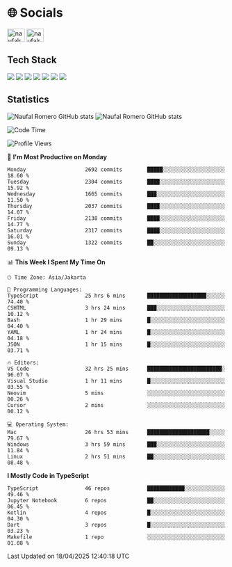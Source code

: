 <h1 align="">🌐 Socials</h1>
<p align="left">
<a href="https://linkedin.com/in/naufal-romero-putra-pratama-9ab816177/" target="blank"><img align="center" src="https://raw.githubusercontent.com/rahuldkjain/github-profile-readme-generator/master/src/images/icons/Social/linked-in-alt.svg" alt="naufalromero" height="30" width="40" /></a>
<a href="https://instagram.com/naufalromero" target="blank"><img align="center" src="https://raw.githubusercontent.com/rahuldkjain/github-profile-readme-generator/master/src/images/icons/Social/instagram.svg" alt="naufalromero" height="30" width="40" /></a>
</p>


<h2 align="">Tech Stack</h2>
<div align="">
  <img src="https://img.shields.io/badge/next.js-000000?style=for-the-badge&logo=nextdotjs&logoColor=white"/>
 <img src="https://img.shields.io/badge/typescript-%23007ACC.svg?style=for-the-badge&logo=typescript&logoColor=white"/>
 <img src="https://img.shields.io/badge/react-%2320232a.svg?style=for-the-badge&logo=react&logoColor=%2361DAFB"/>
 <img src="https://img.shields.io/badge/tailwindcss-%2338B2AC.svg?style=for-the-badge&logo=tailwind-css&logoColor=white"/>
 <img src="https://img.shields.io/badge/Prisma-3982CE?style=for-the-badge&logo=Prisma&logoColor=white"/>
 <img src="https://img.shields.io/badge/javascript-%23323330.svg?style=for-the-badge&logo=javascript&logoColor=%23F7DF1E"/>
 <img src="https://img.shields.io/badge/java-%23ED8B00.svg?style=for-the-badge&logo=openjdk&logoColor=white"/>
</div>


<h2 align="">Statistics</h2>
<div align="">
<img src="https://github-readme-stats-xi-nine-74.vercel.app/api?username=romves&show_icons=true&theme=tokyonight&include_all_commits=true&count_private=true" alt="Naufal Romero GitHub stats"/>
<img src="https://github-readme-stats-xi-nine-74.vercel.app/api/top-langs/?username=romves&theme=tokyonight&hide_border=false&include_all_commits=true&count_private=true&layout=compact" alt="Naufal Romero GitHub stats"/>
</div>

<!--START_SECTION:waka-->
![Code Time](http://img.shields.io/badge/Code%20Time-2%2C304%20hrs%2054%20mins-blue)

![Profile Views](http://img.shields.io/badge/Profile%20Views-2-blue)

📅 **I'm Most Productive on Monday** 

```text
Monday                   2692 commits        █████░░░░░░░░░░░░░░░░░░░░   18.60 % 
Tuesday                  2304 commits        ████░░░░░░░░░░░░░░░░░░░░░   15.92 % 
Wednesday                1665 commits        ███░░░░░░░░░░░░░░░░░░░░░░   11.50 % 
Thursday                 2037 commits        ████░░░░░░░░░░░░░░░░░░░░░   14.07 % 
Friday                   2138 commits        ████░░░░░░░░░░░░░░░░░░░░░   14.77 % 
Saturday                 2317 commits        ████░░░░░░░░░░░░░░░░░░░░░   16.01 % 
Sunday                   1322 commits        ██░░░░░░░░░░░░░░░░░░░░░░░   09.13 % 
```


📊 **This Week I Spent My Time On** 

```text
🕑︎ Time Zone: Asia/Jakarta

💬 Programming Languages: 
TypeScript               25 hrs 6 mins       ███████████████████░░░░░░   74.40 % 
CSHTML                   3 hrs 24 mins       ███░░░░░░░░░░░░░░░░░░░░░░   10.12 % 
Bash                     1 hr 29 mins        █░░░░░░░░░░░░░░░░░░░░░░░░   04.40 % 
YAML                     1 hr 24 mins        █░░░░░░░░░░░░░░░░░░░░░░░░   04.18 % 
JSON                     1 hr 15 mins        █░░░░░░░░░░░░░░░░░░░░░░░░   03.71 % 

🔥 Editors: 
VS Code                  32 hrs 25 mins      ████████████████████████░   96.07 % 
Visual Studio            1 hr 11 mins        █░░░░░░░░░░░░░░░░░░░░░░░░   03.55 % 
Neovim                   5 mins              ░░░░░░░░░░░░░░░░░░░░░░░░░   00.26 % 
Cursor                   2 mins              ░░░░░░░░░░░░░░░░░░░░░░░░░   00.12 % 

💻 Operating System: 
Mac                      26 hrs 53 mins      ████████████████████░░░░░   79.67 % 
Windows                  3 hrs 59 mins       ███░░░░░░░░░░░░░░░░░░░░░░   11.84 % 
Linux                    2 hrs 51 mins       ██░░░░░░░░░░░░░░░░░░░░░░░   08.48 % 
```

**I Mostly Code in TypeScript** 

```text
TypeScript               46 repos            ████████████░░░░░░░░░░░░░   49.46 % 
Jupyter Notebook         6 repos             ██░░░░░░░░░░░░░░░░░░░░░░░   06.45 % 
Kotlin                   4 repos             █░░░░░░░░░░░░░░░░░░░░░░░░   04.30 % 
Dart                     3 repos             █░░░░░░░░░░░░░░░░░░░░░░░░   03.23 % 
Makefile                 1 repo              ░░░░░░░░░░░░░░░░░░░░░░░░░   01.08 % 
```




 Last Updated on 18/04/2025 12:40:18 UTC
<!--END_SECTION:waka-->
